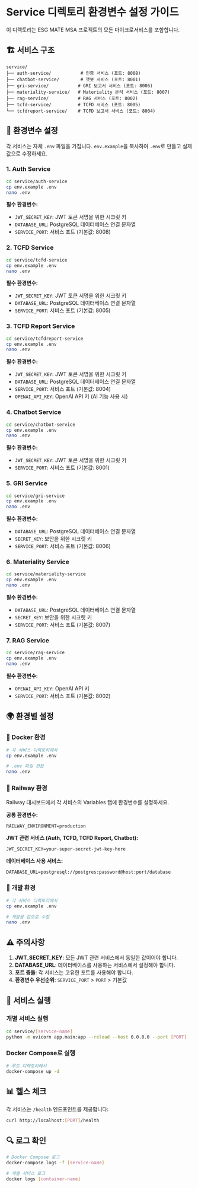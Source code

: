 # Service 디렉토리 환경변수 설정 가이드

이 디렉토리는 ESG MATE MSA 프로젝트의 모든 마이크로서비스를 포함합니다.

## 🏗️ 서비스 구조

```
service/
├── auth-service/           # 인증 서비스 (포트: 8008)
├── chatbot-service/        # 챗봇 서비스 (포트: 8001)
├── gri-service/           # GRI 보고서 서비스 (포트: 8006)
├── materiality-service/   # Materiality 분석 서비스 (포트: 8007)
├── rag-service/           # RAG 서비스 (포트: 8002)
├── tcfd-service/          # TCFD 서비스 (포트: 8005)
└── tcfdreport-service/    # TCFD 보고서 서비스 (포트: 8004)
```

## 🔐 환경변수 설정

각 서비스는 자체 `.env` 파일을 가집니다. `env.example`을 복사하여 `.env`로 만들고 실제 값으로 수정하세요.

### **1. Auth Service**
```bash
cd service/auth-service
cp env.example .env
nano .env
```

**필수 환경변수:**
- `JWT_SECRET_KEY`: JWT 토큰 서명을 위한 시크릿 키
- `DATABASE_URL`: PostgreSQL 데이터베이스 연결 문자열
- `SERVICE_PORT`: 서비스 포트 (기본값: 8008)

### **2. TCFD Service**
```bash
cd service/tcfd-service
cp env.example .env
nano .env
```

**필수 환경변수:**
- `JWT_SECRET_KEY`: JWT 토큰 서명을 위한 시크릿 키
- `DATABASE_URL`: PostgreSQL 데이터베이스 연결 문자열
- `SERVICE_PORT`: 서비스 포트 (기본값: 8005)

### **3. TCFD Report Service**
```bash
cd service/tcfdreport-service
cp env.example .env
nano .env
```

**필수 환경변수:**
- `JWT_SECRET_KEY`: JWT 토큰 서명을 위한 시크릿 키
- `DATABASE_URL`: PostgreSQL 데이터베이스 연결 문자열
- `SERVICE_PORT`: 서비스 포트 (기본값: 8004)
- `OPENAI_API_KEY`: OpenAI API 키 (AI 기능 사용 시)

### **4. Chatbot Service**
```bash
cd service/chatbot-service
cp env.example .env
nano .env
```

**필수 환경변수:**
- `JWT_SECRET_KEY`: JWT 토큰 서명을 위한 시크릿 키
- `SERVICE_PORT`: 서비스 포트 (기본값: 8001)

### **5. GRI Service**
```bash
cd service/gri-service
cp env.example .env
nano .env
```

**필수 환경변수:**
- `DATABASE_URL`: PostgreSQL 데이터베이스 연결 문자열
- `SECRET_KEY`: 보안을 위한 시크릿 키
- `SERVICE_PORT`: 서비스 포트 (기본값: 8006)

### **6. Materiality Service**
```bash
cd service/materiality-service
cp env.example .env
nano .env
```

**필수 환경변수:**
- `DATABASE_URL`: PostgreSQL 데이터베이스 연결 문자열
- `SECRET_KEY`: 보안을 위한 시크릿 키
- `SERVICE_PORT`: 서비스 포트 (기본값: 8007)

### **7. RAG Service**
```bash
cd service/rag-service
cp env.example .env
nano .env
```

**필수 환경변수:**
- `OPENAI_API_KEY`: OpenAI API 키
- `SERVICE_PORT`: 서비스 포트 (기본값: 8002)

## 🌍 환경별 설정

### **🐳 Docker 환경**
```bash
# 각 서비스 디렉토리에서
cp env.example .env

# .env 파일 편집
nano .env
```

### **🚂 Railway 환경**
Railway 대시보드에서 각 서비스의 Variables 탭에 환경변수를 설정하세요.

**공통 환경변수:**
```
RAILWAY_ENVIRONMENT=production
```

**JWT 관련 서비스 (Auth, TCFD, TCFD Report, Chatbot):**
```
JWT_SECRET_KEY=your-super-secret-jwt-key-here
```

**데이터베이스 사용 서비스:**
```
DATABASE_URL=postgresql://postgres:password@host:port/database
```

### **🔧 개발 환경**
```bash
# 각 서비스 디렉토리에서
cp env.example .env

# 개발용 값으로 수정
nano .env
```

## ⚠️ 주의사항

1. **JWT_SECRET_KEY**: 모든 JWT 관련 서비스에서 동일한 값이어야 합니다.
2. **DATABASE_URL**: 데이터베이스를 사용하는 서비스에서 설정해야 합니다.
3. **포트 충돌**: 각 서비스는 고유한 포트를 사용해야 합니다.
4. **환경변수 우선순위**: `SERVICE_PORT` > `PORT` > 기본값

## 🚀 서비스 실행

### **개별 서비스 실행**
```bash
cd service/[service-name]
python -m uvicorn app.main:app --reload --host 0.0.0.0 --port [PORT]
```

### **Docker Compose로 실행**
```bash
# 루트 디렉토리에서
docker-compose up -d
```

## 📊 헬스 체크

각 서비스는 `/health` 엔드포인트를 제공합니다:

```bash
curl http://localhost:[PORT]/health
```

## 🔍 로그 확인

```bash
# Docker Compose 로그
docker-compose logs -f [service-name]

# 개별 서비스 로그
docker logs [container-name]
```
